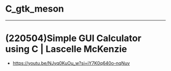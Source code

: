 # C_gtk_meson

<hr />

# (220504)Simple GUI Calculator using C | Lascelle McKenzie
- https://youtu.be/NJyq0KuOu_w?si=iY7K0q640o-nqNuv
